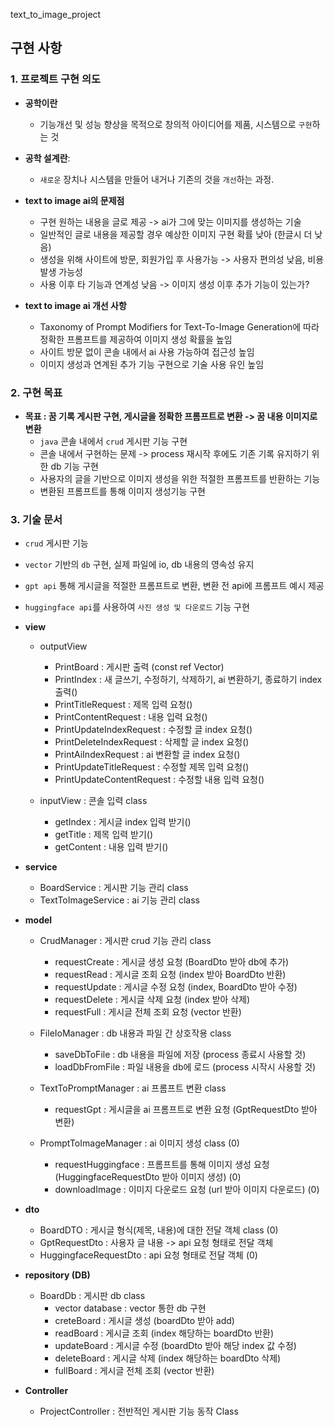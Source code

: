 text_to_image_project

## 구현 사항
### 1. **프로젝트 구현 의도**
- **공학이란**
  - 기능개선 및 성능 향상을 목적으로 창의적 아이디어를 제품, 시스템으로 `구현`하는 것
  
- **공학 설계란**:
  - `새로운` 장치나 시스템을 만들어 내거나 기존의 것을 `개선`하는 과정.

- **text to image ai의 문제점**
  - 구현 원하는 내용을 글로 제공 -> ai가 그에 맞는 이미지를 생성하는 기술
  - 일반적인 글로 내용을 제공할 경우 예상한 이미지 구현 확률 낮아 (한글시 더 낮음)
  - 생성을 위해 사이트에 방문, 회원가입 후 사용가능 -> 사용자 편의성 낮음, 비용 발생 가능성
  - 사용 이후 타 기능과 연계성 낮음 -> 이미지 생성 이후 추가 기능이 있는가?
  
- **text to image ai 개선 사항**
  - Taxonomy of Prompt Modifiers for Text-To-Image
    Generation에 따라 정확한 프롬프트를 제공하여 이미지 생성 확률을 높임
  - 사이트 방문 없이 콘솔 내에서 ai 사용 가능하여 접근성 높임
  - 이미지 생성과 연계된 추가 기능 구현으로 기술 사용 유인 높임

### 2. **구현 목표**
- **목표 : 꿈 기록 게시판 구현, 게시글을 정확한 프롬프트로 변환 -> 꿈 내용 이미지로 변환** 
    - `java` 콘솔 내에서 `crud` 게시판 기능 구현
    -  콘솔 내에서 구현하는 문제 -> process 재시작 후에도 기존 기록 유지하기 위한 db 기능 구현
    -  사용자의 글을 기반으로 이미지 생성을 위한 적절한 프롬프트를 반환하는 기능
    -  변환된 프롬프트를 통해 이미지 생성기능 구현

### 3. **기술 문서**
  - `crud` 게시판 기능
  - `vector` 기반의 `db` 구현, 실제 파일에 io, db 내용의 영속성 유지
  - `gpt api` 통해 게시글을 적절한 프롬프트로 변환, 변환 전 api에 프롬프트 예시 제공
  - `huggingface api`를 사용하여 `사진 생성 및 다운로드` 기능 구현

- **view**
  - outputView
    - PrintBoard : 게시판 출력 (const ref Vector<obj>)
    - PrintIndex : 새 글쓰기, 수정하기, 삭제하기, ai 변환하기, 종료하기 index 출력()
    - PrintTitleRequest : 제목 입력 요청()
    - PrintContentRequest : 내용 입력 요청()
    - PrintUpdateIndexRequest : 수정할 글 index 요청()
    - PrintDeleteIndexRequest : 삭제할 글 index 요청()
    - PrintAiIndexRequest : ai 변환할 글 index 요청()
    - PrintUpdateTitleRequest : 수정할 제목 입력 요청()
    - PrintUpdateContentRequest : 수정할 내용 입력 요청()
    
  - inputView : 콘솔 입력 class
    - getIndex : 게시글 index 입력 받기()
    - getTitle : 제목 입력 받기()
    - getContent : 내용 입력 받기()
    
- **service**
  - BoardService : 게시판 기능 관리 class
  - TextToImageService : ai 기능 관리 class
  
- **model**
  - CrudManager : 게시판 crud 기능 관리 class
    - requestCreate : 게시글 생성 요청 (BoardDto 받아 db에 추가)
    - requestRead : 게시글 조회 요청 (index 받아 BoardDto 반환)
    - requestUpdate : 게시글 수정 요청 (index, BoardDto 받아 수정)
    - requestDelete : 게시글 삭제 요청 (index 받아 삭제)
    - requestFull : 게시글 전체 조회 요청 (vector 반환)
  - FileIoManager : db 내용과 파일 간 상호작용 class
    - saveDbToFile : db 내용을 파일에 저장 (process 종료시 사용할 것)
    - loadDbFromFile : 파일 내용을 db에 로드 (process 시작시 사용할 것)
  - TextToPromptManager : ai 프롬프트 변환 class
    - requestGpt : 게시글을 ai 프롬프트로 변환 요청 (GptRequestDto 받아 변환)
    
  - PromptToImageManager : ai 이미지 생성 class (0)
    - requestHuggingface : 프롬프트를 통해 이미지 생성 요청 (HuggingfaceRequestDto 받아 이미지 생성) (0)
    - downloadImage : 이미지 다운로드 요청 (url 받아 이미지 다운로드) (0)

  
- **dto**
  - BoardDTO : 게시글 형식(제목, 내용)에 대한 전달 객체 class (0)
  - GptRequestDto : 사용자 글 내용 -> api 요청 형태로 전달 객체
  - HuggingfaceRequestDto : api 요청 형태로 전달 객체 (0)

- **repository (DB)**
  - BoardDb : 게시판 db class
    - vector<boardDTO> database : vector 통한 db 구현
    - creteBoard : 게시글 생성 (boardDto 받아 add)
    - readBoard : 게시글 조회 (index 해당하는 boardDto 반환)
    - updateBoard : 게시글 수정 (boardDto 받아 해당 index 값 수정)
    - deleteBoard : 게시글 삭제 (index 해당하는 boardDto 삭제)
    - fullBoard : 게시글 전체 조회 (vector 반환)

- **Controller**
  - ProjectController : 전반적인 게시판 기능 동작 Class
